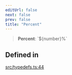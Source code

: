 ```yaml
---
editUrl: false
next: false
prev: false
title: "Percent"
---
```


> **Percent**: \`$\{number\}%\`

## Defined in

[src/typedefs.ts:44](https://github.com/fabricjs/fabric.js/blob/5c1240d8b4662e45868dd33f385f941de21c8e9c/src/typedefs.ts#L44)
